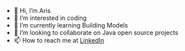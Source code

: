 - 👋 Hi, I’m Aris
- 👀 I’m interested in coding
- 🌱 I’m currently learning Building Models
- 💞️ I’m looking to collaborate on Java open source projects
- 📫 How to reach me at [LinkedIn](linkedin.com/in/aris-tzanis-0112b920)

<!---
atzanis/atzanis is a ✨ special ✨ repository because its `README.md` (this file) appears on your GitHub profile.
You can click the Preview link to take a look at your changes.
--->
